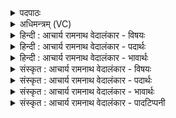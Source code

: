 <details><summary>पदपाठः</summary>

भ꣡रा꣢꣯म। इ꣣ध्म꣢म्। कृ꣣ण꣡वा꣢म। ह꣣वी꣡ꣳषि꣢। ते꣣। चित꣡य꣢न्तः। प꣡र्व꣢꣯णापर्वणा। प꣡र्व꣢꣯णा। प꣣र्वणा। वय꣣म्। जी꣣वा꣡त꣢वे। प्र꣣तरा꣢म्। सा꣣धय। धि꣡यः꣢꣯। अ꣡ग्ने꣢꣯। स꣣ख्ये꣢। स꣣। ख्ये꣢। मा। रि꣣षाम। वय꣢म्। त꣡व꣢꣯। १०६५।
</details>

<details><summary>अधिमन्त्रम् (VC)</summary>

- अग्निः
- कुत्स आङ्गिरसः
- जगती
- निषादः
</details>

<details><summary>हिन्दी : आचार्य रामनाथ वेदालंकार - विषयः</summary>

अगले मन्त्र में पुनः आचार्य और शिष्य का विषय वर्णित करते हैं।
</details>

<details><summary>हिन्दी : आचार्य रामनाथ वेदालंकार - पदार्थः</summary>

पदार्थान्वयभाषाः -  हे आचार्यप्रवर ! (वयम्) आपके शिष्य हम (इध्मम्) समिधा (भराम) लायें अर्थात् समित्पाणि होकर आपके समीप आएँ। (ते) आपके लिए (हवींषि) समर्पण (कृणवाम) करें और फिर (पर्वणा पर्वणा) एक-एक खण्ड करके (चितयन्तः) पूर्ण ज्ञानी हो जाएँ। आप (जीवातवे) जीवन के लिए (प्रतराम्) अत्यन्त रूप से (धियः) हमारी बुद्धियों को (साधय) परिष्कृत कीजिए। हे (अग्ने) ज्ञानी आचार्य!(वयम्) हम शिष्य (तव सख्ये) आपके साहचर्य में रहकर (मा रिषाम) निन्दा आदि से होनेवाली हिंसा को न प्राप्त हों ॥२॥
</details>

<details><summary>हिन्दी : आचार्य रामनाथ वेदालंकार - भावार्थः</summary>

भावार्थभाषाः -  आचार्य के प्रति जो सर्वथा समर्पित हो जाते हैं,वे ही विद्वान् और सदाचारी होते हैं। एक-एक बूँद से जैसे घड़ा भरता है,वैसे ही कण-कण करके विद्या ग्रहण कर पण्डित बन जाते हैं ॥२॥
</details>

<details><summary>संस्कृत : आचार्य रामनाथ वेदालंकार - विषयः</summary>

अथ पुनरप्याचार्यशिष्यविषयो वर्ण्यते।
</details>

<details><summary>संस्कृत : आचार्य रामनाथ वेदालंकार - पदार्थः</summary>

पदार्थान्वयभाषाः -  हे आचार्यप्रवर ! (वयम्) त्वच्छिष्या वयम् (इध्मम्) समिधम् (भराम) हराम,आहरेम।[हृञ् हरणे धातोर्लेट्।]समित्पाणयो भूत्वा त्वदन्तिकमागच्छेम इत्यर्थः। (ते) तुभ्यम् (हवींषि) समर्पणानि (कृणवाम) कुर्याम। ततश्च (पर्वणा पर्वणा) खण्डशः खण्डशः (चितयन्तः) पूर्णज्ञानवन्तः भवेम। त्वम् (जीवातवे) जीवनाय (प्रतराम्) अत्यन्तम् (धियः) अस्माकं बुद्धीः (साधय) परिष्कुरु। हे (अग्ने) ज्ञानवन् आचार्य ! (वयम्) शिष्याः (तव सख्ये) त्वदीये साहचर्ये (मा रिषाम) निन्दादिजनितां हिंसां न प्राप्नुयाम ॥२॥२
</details>

<details><summary>संस्कृत : आचार्य रामनाथ वेदालंकार - भावार्थः</summary>

भावार्थभाषाः -  आचार्यं प्रति ये सर्वथा समर्पिता जायन्ते त एव विद्वांसः सदाचारिणश्च भवन्ति। एकैकेन बिन्दुना यथा घटः प्रपूर्यते तथैव कणशः कणशो विद्यां गृहीत्वा पण्डिता जायन्ते ॥२॥
</details>

<details><summary>संस्कृत : आचार्य रामनाथ वेदालंकार - पादटिप्पनी</summary>

टिप्पणी:   १. ऋ० १।९४।४। २. ऋग्भाष्ये दयानन्दर्षिर्मन्त्रमिमं राजप्रजाविषये व्याख्यातवान्।
</details>